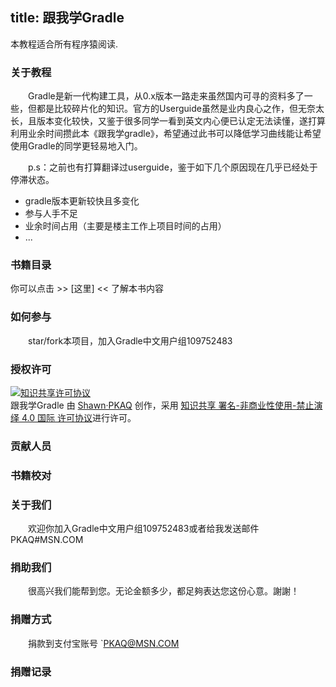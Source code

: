 title: 跟我学Gradle
----
  本教程适合所有程序猿阅读.
  
###  关于教程   
　　Gradle是新一代构建工具，从0.x版本一路走来虽然国内可寻的资料多了一些，但都是比较碎片化的知识。官方的Userguide虽然是业内良心之作，但无奈太长，且版本变化较快，又鉴于很多同学一看到英文内心便已认定无法读懂，遂打算利用业余时间攒此本《跟我学gradle》，希望通过此书可以降低学习曲线能让希望使用Gradle的同学更轻易地入门。   
   
　　p.s：之前也有打算翻译过userguide，鉴于如下几个原因现在几乎已经处于停滞状态。
* gradle版本更新较快且多变化
* 参与人手不足
* 业余时间占用（主要是楼主工作上项目时间的占用）
* ...

###  书籍目录   
   你可以点击  >> [这里] << 了解本书内容
   
###  如何参与    
　　star/fork本项目，加入Gradle中文用户组109752483

###  授权许可   
<a rel="license" href="http://creativecommons.org/licenses/by-nc-nd/4.0/"><img alt="知识共享许可协议" style="border-width:0" src="https://i.creativecommons.org/l/by-nc-nd/4.0/88x31.png" /></a><br /><span xmlns:dct="http://purl.org/dc/terms/" property="dct:title">跟我学Gradle</span> 由 <a xmlns:cc="http://creativecommons.org/ns#" href="gradlecn.org" property="cc:attributionName" rel="cc:attributionURL">Shawn·PKAQ</a> 创作，采用 <a rel="license" href="http://creativecommons.org/licenses/by-nc-nd/4.0/">知识共享 署名-非商业性使用-禁止演绎 4.0 国际 许可协议</a>进行许可。

###  贡献人员   

###  书籍校对   

###  关于我们   
　　欢迎你加入Gradle中文用户组109752483或者给我发送邮件 PKAQ#MSN.COM
  
###  捐助我们   
　　很高兴我们能帮到您。无论金额多少，都足夠表达您这份心意。謝謝！
  
### 捐赠方式   
　　捐款到支付宝账号 `PKAQ@MSN.COM   
  

### 捐赠记录

